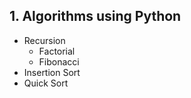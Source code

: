 ## 1. Algorithms using Python

- Recursion
  - Factorial
  - Fibonacci
- Insertion Sort
- Quick Sort
